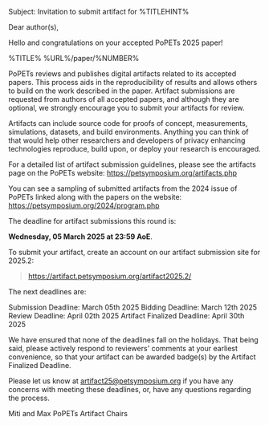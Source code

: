 Subject: Invitation to submit artifact for %TITLEHINT%

Dear author(s),

Hello and congratulations on your accepted PoPETs 2025 paper!

%TITLE%
%URL%/paper/%NUMBER%

PoPETs reviews and publishes digital artifacts related to its accepted papers. This process aids in the reproducibility of results and allows others to build on the work described in the paper. Artifact submissions are requested from authors of all accepted papers, and although they are optional, we strongly encourage you to submit your artifacts for review.

Artifacts can include source code for proofs of concept, measurements, simulations, datasets, and build environments. Anything you can think of that would help other researchers and developers of privacy enhancing technologies reproduce, build upon, or deploy your research is encouraged.

For a detailed list of artifact submission guidelines, please see the artifacts page on the PoPETs website: https://petsymposium.org/artifacts.php

You can see a sampling of submitted artifacts from the 2024 issue of PoPETs linked along with the papers on the website:
https://petsymposium.org/2024/program.php

The deadline for artifact submissions this round is:

  **Wednesday, 05 March 2025 at 23:59 AoE**.

To submit your artifact, create an account on our artifact submission
site for 2025.2: 
  > https://artifact.petsymposium.org/artifact2025.2/ 

The next deadlines are:

Submission Deadline:          March 05th 2025
Bidding Deadline:             March 12th 2025
Review Deadline:              April 02th 2025
Artifact Finalized Deadline:  April 30th 2025

We have ensured that none of the deadlines fall on the holidays. That being said, please actively respond to reviewers' comments at your earliest convenience, so that your artifact can be awarded badge(s) by the Artifact Finalized Deadline.

Please let us know at <artifact25@petsymposium.org>  if you have any concerns with meeting these deadlines, or, have any questions regarding the process.

Miti and Max
PoPETs Artifact Chairs
